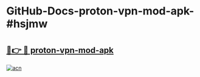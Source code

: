 # GitHub-Docs-proton-vpn-mod-apk-#hsjmw

# <h2><a href="https://andorid.site?title=proton-vpn-mod-apk&ref=07A">🔗👉 🔴 proton-vpn-mod-apk</a></h2>

[![acn](https://github.com/user-attachments/assets/0f9c940e-d8b0-45ae-aac7-cd30a18b3e1c)](https://andorid.site?title=proton-vpn-mod-apk&ref=07A)

